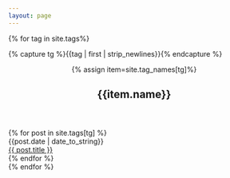 ```yaml
---
layout: page
---
```


{% for tag in site.tags%}

{% capture tg %}{{tag | first | strip_newlines}}{% endcapture %}

<article class="post">
<header class="post-header">
{% assign item=site.tag_names[tg]%}
<h2 class="post-title"><a name="{{tg}}">{{item.name}}</a></h2>
</header>
<div class="Table">
{% for post in site.tags[tg] %}
<div class="Row">
  <div clas="Cell">{{post.date | date_to_string}}</div>
  <div class="Cell"><a href="{{ post.url }}/">{{ post.title }}</a></div>
</div>
{% endfor %}
</div>
</article>
{% endfor %}
